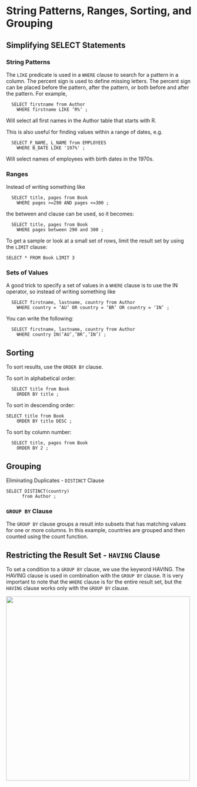 # String Patterns, Ranges, Sorting, and Grouping
## Simplifying SELECT Statements
### String Patterns
The `LIKE` predicate is used in a `WHERE` clause to search for a pattern in a column. The percent sign is used to define missing letters. The percent sign can be placed before the pattern, after the pattern, or both before and after the pattern. For example,
```
  SELECT firstname from Author
    WHERE firstname LIKE ‘R%’ ;
```
Will select all first names in the Author table that starts with R.

This is also useful for finding values within a range of dates, e.g.
```
  SELECT F_NAME, L_NAME from EMPLOYEES
    WHERE B_DATE LIKE '197%' ;
```
Will select names of employees with birth dates in the 1970s.

### Ranges
Instead of writing something like
```
  SELECT title, pages from Book
    WHERE pages >=290 AND pages <=300 ;
```
the between and clause can be used, so it becomes:
```
  SELECT title, pages from Book
    WHERE pages between 290 and 300 ;
```
To get a sample or look at a small set of rows, limit the result set by using the `LIMIT` clause:
```
SELECT * FROM Book LIMIT 3
```

### Sets of Values
A good trick to specify a set of values in a `WHERE` clause is to use the IN operator, so instead of writing something like
```
  SELECT firstname, lastname, country from Author
    WHERE country = ‘AU’ OR country = ‘BR’ OR country = ‘IN’ ;
```

You can write the following:
```
  SELECT firstname, lastname, country from Author
    WHERE country IN(‘AU’,’BR’,’IN’) ;
```

## Sorting
To sort results, use the `ORDER BY` clause.

To sort in alphabetical order:
```
  SELECT title from Book
    ORDER BY title ;
```

To sort in descending order:
```
SELECT title from Book
    ORDER BY title DESC ;
```

To sort by column number:
```
  SELECT title, pages from Book
    ORDER BY 2 ;
```

## Grouping
Eliminating Duplicates - `DISTINCT` Clause
```
SELECT DISTINCT(country)
      from Author ;
```
### `GROUP BY` Clause
The `GROUP BY` clause groups a result into subsets that has matching values for one or more columns. In this example, countries are grouped and then counted using the count function.

## Restricting the Result Set - `HAVING` Clause
To set a condition to a `GROUP BY` clause, we use the keyword HAVING. The HAVING clause is used in combination with the `GROUP BY` clause. It is very important to note that the `WHERE` clause is for the entire result set, but the `HAVING` clause works only with the `GROUP BY` clause.

<img src="https://user-images.githubusercontent.com/13508894/277778235-9a7f83c4-5347-4dc5-ae64-2eab84797d41.png" width="500" />


